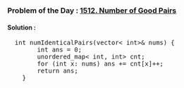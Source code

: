 ### Problem of the Day : [1512. Number of Good Pairs](https://leetcode.com/problems/number-of-good-pairs/)

#### Solution :
<pre>
  int numIdenticalPairs(vector< int>& nums) {
        int ans = 0;
        unordered_map< int, int> cnt;
        for (int x: nums) ans += cnt[x]++;
        return ans;
    }
</pre>
